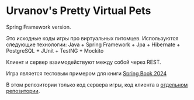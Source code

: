 Urvanov's Pretty Virtual Pets
=============================

Spring Framework version.

Это исходные коды игры про виртуальных питомцев. 
Используются следующие технологии:
Java + Spring Framework + Jpa + Hibernate + PostgreSQL + JUnit + TestNG + Mockito

Клиент и сервер взаимодействуют между собой через REST.

Игра является тестовым примером для книги [Spring Book 2024](https://urvanov.ru/%d0%ba%d0%bd%d0%b8%d0%b3%d0%b8/spring-book-2024/)

В этом репозитории только код сервера игры, код клиента в [отдельном репозитории](https://github.com/urvanov-ru/virtualpets-client-js).

